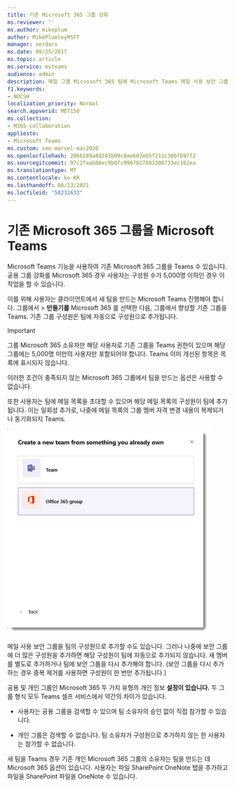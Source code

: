 ```yaml
---
title: 기존 Microsoft 365 그룹 강화
ms.reviewer: ''
ms.author: mikeplum
author: MikePlumleyMSFT
manager: serdars
ms.date: 09/25/2017
ms.topic: article
ms.service: msteams
audience: admin
description: 메일 그룹 Microsoft 365 팀에 Microsoft Teams 메일 사용 보안 그룹을 추가하여 사용자와 함께 그룹을 강화하는 방법을 학습합니다.
f1.keywords:
- NOCSH
localization_priority: Normal
search.appverid: MET150
ms.collection:
- M365-collaboration
appliesto:
- Microsoft Teams
ms.custom: seo-marvel-mar2020
ms.openlocfilehash: 206b289a8d241b09c0aeb02eb5f211c30bf697f2
ms.sourcegitcommit: 97c2faab08ec9b8fc9967827883308733ec162ea
ms.translationtype: MT
ms.contentlocale: ko-KR
ms.lasthandoff: 08/13/2021
ms.locfileid: "58232633"
---
```

# <a name="enhance-existing-microsoft-365-groups-with-microsoft-teams"></a>기존 Microsoft 365 그룹을 Microsoft Teams

Microsoft Teams 기능을 사용하여 기존 Microsoft 365 그룹을 Teams 수 있습니다. 공용 그룹 강화를 Microsoft 365 경우 사용자는 구성원 수가 5,000명 이하인 경우 이 작업을 할 수 있습니다.

이를 위해 사용자는 클라이언트에서 새 팀을 만드는 Microsoft Teams 진행해야 합니다. 그룹에서   >  **만들기를** Microsoft 365 를 선택한 다음, 그룹에서 향상할 기존 그룹을 Teams. 기존 그룹 구성원은 팀에 자동으로 구성원으로 추가됩니다.

> [!IMPORTANT]
> 그룹 Microsoft 365 소유자만 해당 사용자로 기존 그룹을 Teams 권한이 있으며 해당 그룹에는 5,000명 미만의 사용자만 포함되어야 합니다. Teams 이미 개선된 항목은 목록에 표시되지 않습니다.
>
>이러한 조건이 충족되지 않는 Microsoft 365 그룹에서 팀을 만드는 옵션은 사용할 수 없습니다.

또한 사용자는 팀에 메일 목록을 초대할 수 있으며 해당 메일 목록의 구성원이 팀에 추가됩니다. 이는 일회성 추가로, 나중에 메일 목록의 그룹 멤버 자격 변경 내용이 복제되거나 동기화되지 Teams.

![팀 그룹에서 팀을 Microsoft 365 스크린샷입니다.](media/Enhance_Existing_Office_365_groups_with_Microsoft_Teams_image2.png)

메일 사용 보안 그룹을 팀의 구성원으로 추가할 수도 있습니다. 그러나 나중에 보안 그룹에 더 많은 구성원을 추가하면 해당 구성원이 팀에 자동으로 추가되지 않습니다. 새 멤버를 별도로 추가하거나 팀에 보안 그룹을 다시 추가해야 합니다. (보안 그룹을 다시 추가하는 경우 중복 제거를 사용하면 구성원이 한 번만 추가됩니다.)

공용 및 개인 그룹인 Microsoft 365 두 가지 유형의 개인 정보 **설정이 있습니다.** 두 그룹 형식 모두 Teams 셀프 서비스에서 약간의 차이가 있습니다.

-   사용자는 공용 그룹을 검색할 수 있으며 팀 소유자의 승인 없이 직접 참가할 수 있습니다.

-   개인 그룹은 검색할 수 없습니다. 팀 소유자가 구성원으로 추가하지 않는 한 사용자는 참가할 수 없습니다.

새 팀을 Teams 경우 기존 개인 Microsoft 365 그룹의 소유자는 팀을 만드는 데 Microsoft 365 옵션이 있습니다. 사용자는 파일 SharePoint OneNote 탭을 추가하고 파일을 SharePoint 파일을 OneNote 수 있습니다.
